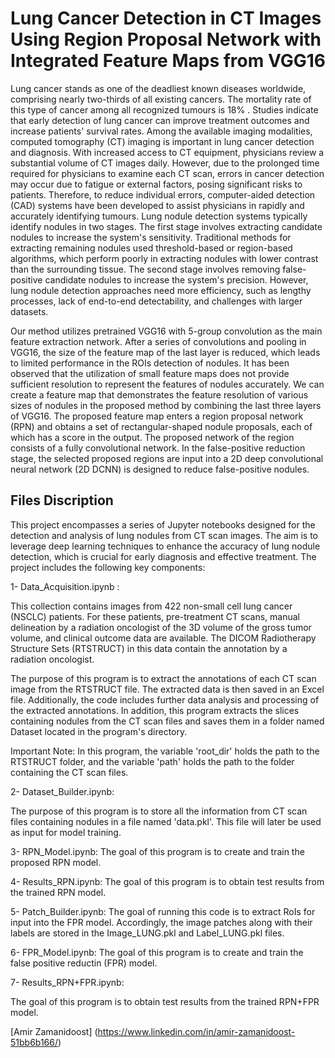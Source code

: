 # Lung Cancer Detection in CT Images Using Region Proposal Network with Integrated Feature Maps from VGG16 
Lung cancer stands as one of the deadliest known diseases worldwide, comprising nearly two-thirds of all existing cancers. The mortality rate of this type of cancer among all recognized tumours is 18% . Studies indicate that early detection of lung cancer can improve treatment outcomes and increase patients' survival rates. Among the available imaging modalities, computed tomography (CT) imaging is important in lung cancer detection and diagnosis. With increased access to CT equipment, physicians review a substantial volume of CT images daily. However, due to the prolonged time required for physicians to examine each CT scan, errors in cancer detection may occur due to fatigue or external factors, posing significant risks to patients. Therefore, to reduce individual errors, computer-aided detection (CAD) systems have been developed to assist physicians in rapidly and accurately identifying tumours.
Lung nodule detection systems typically identify nodules in two stages. The first stage involves extracting candidate nodules to increase the system's sensitivity. Traditional methods for extracting remaining nodules used threshold-based or region-based algorithms, which perform poorly in extracting nodules with lower contrast than the surrounding tissue. The second stage involves removing false-positive candidate nodules to increase the system's precision. However, lung nodule detection approaches need more efficiency, such as lengthy processes, lack of end-to-end detectability, and challenges with larger datasets.

Our method utilizes pretrained VGG16 with 5-group convolution as the main feature extraction network. After a series of convolutions and pooling in VGG16, the size of the feature map of the last layer is reduced, which leads to limited performance in the ROIs detection of nodules. It has been observed that the utilization of small feature maps does not provide sufficient resolution to represent the features of nodules accurately. We can create a feature map that demonstrates the feature resolution of various sizes of nodules in the proposed method by combining the last three layers of VGG16. 
The proposed feature map enters a region proposal network (RPN) and obtains a set of rectangular-shaped nodule proposals, each of which has a score in the output. The proposed network of the region consists of a fully convolutional network. In the false-positive reduction stage, the selected proposed regions are input into a 2D deep convolutional neural network (2D DCNN) is designed to reduce false-positive nodules. 

## Files Discription

This project encompasses a series of Jupyter notebooks designed for the detection and analysis of lung nodules from CT scan images. The aim is to leverage deep learning techniques to enhance the accuracy of lung nodule detection, which is crucial for early diagnosis and effective treatment. The project includes the following key components:

1- Data_Acquisition.ipynb : 

This collection contains images from 422 non-small cell lung cancer (NSCLC) patients. For these patients, pre-treatment CT scans, manual delineation by a radiation oncologist of the 3D volume of the gross tumor volume, and clinical outcome data are available. The DICOM Radiotherapy Structure Sets (RTSTRUCT) in this data contain the annotation by a radiation oncologist. 

The purpose of this program is to extract the annotations of each CT scan image from the RTSTRUCT file. The extracted data is then saved in an Excel file. Additionally, the code includes further data analysis and processing of the extracted annotations. In addition, this program extracts the slices containing nodules from the CT scan files and saves them in a folder named Dataset located in the program's directory.

Important Note: In this program, the variable 'root_dir' holds the path to the RTSTRUCT folder, and the variable 'path' holds the path to the folder containing the CT scan files.

2- Dataset_Builder.ipynb:

The purpose of this program is to store all the information from CT scan files containing nodules in a file named 'data.pkl'. This file will later be used as input for model training.

3- RPN_Model.ipynb:
The goal of this program is to create and train the proposed RPN model.

4- Results_RPN.ipynb:
The goal of this program is to obtain test results from the trained RPN model.

5- Patch_Builder.ipynb: 
The goal of running this code is to extract RoIs for input into the FPR model. Accordingly, the image patches along with their labels are stored in the Image_LUNG.pkl and Label_LUNG.pkl files.

6- FPR_Model.ipynb:
The goal of this program is to create and train the false positive reductin (FPR) model.

7- Results_RPN+FPR.ipynb:

The goal of this program is to obtain test results from the trained RPN+FPR model.


[Amir Zamanidoost] (https://www.linkedin.com/in/amir-zamanidoost-51bb6b166/)
